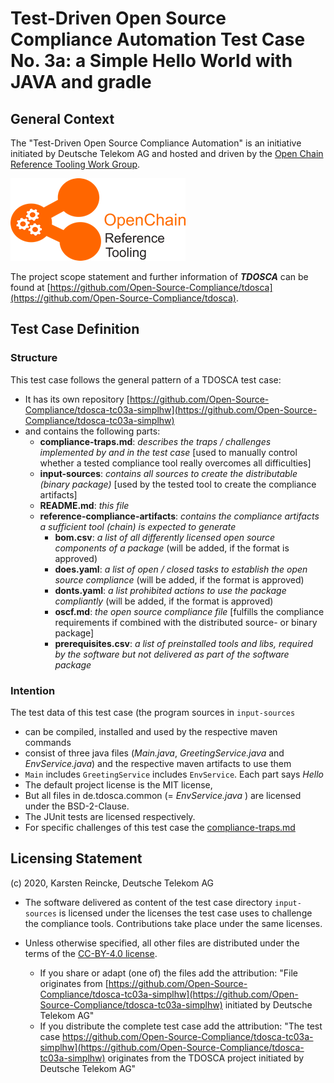 # Test-Driven Open Source Compliance Automation Test Case No. 3a: a Simple Hello World with JAVA and gradle

## General Context
The "Test-Driven Open Source Compliance Automation" is an initiative initiated by Deutsche Telekom AG and hosted and driven by the [Open Chain Reference Tooling Work Group](http://oss-compliance-tooling.org/).

![openchain-reference-tooling-work-group-logo.png](img/logo.png)

The project scope statement and further information of ***TDOSCA*** can be found at [https://github.com/Open-Source-Compliance/tdosca](https://github.com/Open-Source-Compliance/tdosca).

## Test Case Definition

### Structure

This test case follows the general pattern of a TDOSCA test case:
* It has its own repository [https://github.com/Open-Source-Compliance/tdosca-tc03a-simplhw](https://github.com/Open-Source-Compliance/tdosca-tc03a-simplhw)
* and contains the following parts:
  - **compliance-traps.md**: *describes the traps / challenges implemented by and in the test case* [used to manually control whether a tested compliance tool really overcomes all difficulties]
  - **input-sources**: *contains all sources to create the distributable (binary package)* [used by the tested tool to create the compliance artifacts]
  - **README.md**: *this file*
  - **reference-compliance-artifacts**: *contains the compliance artifacts a sufficient tool (chain) is expected to generate*
    - **bom.csv**: *a list of all differently licensed open source components of a package* (will be added, if the format is approved)
    - **does.yaml**: *a list of open / closed tasks to establish the open source compliance* (will be added, if the format is approved)
    - **donts.yaml**: *a list prohibited actions to use the package compliantly* (will be added, if the format is approved)
    - **oscf.md**: *the open source compliance file* [fulfills the compliance requirements if combined with the distributed source- or binary package]
    - **prerequisites.csv**: *a list of preinstalled tools and libs, required by the software but not delivered as part of the software package*

### Intention

The test data of this test case (the program sources in ``input-sources``

* can be compiled, installed and used by the respective maven commands
* consist of three java files (*Main.java*, *GreetingService.java* and *EnvService.java*) and the respective maven artifacts to use them
* ``Main`` includes ``GreetingService`` includes ``EnvService``. Each part says *Hello*
* The default project license is the MIT license, 
* But all files in de.tdosca.common (= *EnvService.java* ) are licensed under the BSD-2-Clause.
* The JUnit tests are licensed respectively.
* For specific challenges of this test case the [compliance-traps.md](compliance-traps.md)


## Licensing Statement

(c) 2020, Karsten Reincke, Deutsche Telekom AG

* The software delivered as content of the test case directory ``input-sources`` is licensed under the licenses the test case uses to challenge the compliance tools. Contributions take place under the same licenses.

* Unless otherwise specified, all other files are distributed under the terms of the [CC-BY-4.0 license](https://creativecommons.org/licenses/by/4.0/).
  - If you share or adapt (one of) the files add the attribution: "File originates from [https://github.com/Open-Source-Compliance/tdosca-tc03a-simplhw](https://github.com/Open-Source-Compliance/tdosca-tc03a-simplhw) initiated by Deutsche Telekom AG"
  - If you distribute the complete test case add the attribution: "The test case https://github.com/Open-Source-Compliance/tdosca-tc03a-simplhw](https://github.com/Open-Source-Compliance/tdosca-tc03a-simplhw) originates from the TDOSCA project initiated by Deutsche Telekom AG"
